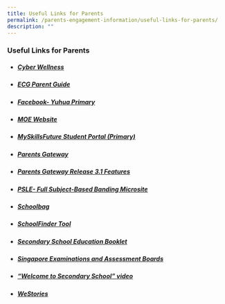 ```yaml
---
title: Useful Links for Parents
permalink: /parents-engagement-information/useful-links-for-parents/
description: ""
---
```

### Useful Links for Parents

*   ##### [Cyber Wellness](http://ict.moe.edu.sg/ict/slot/u151/baseline/index.html)
    
*   ##### [ECG Parent Guide](https://go.gov.sg/parent-guide)
    
*   ##### [Facebook- Yuhua Primary](https://www.facebook.com/yuhuaprimaryschool)
    
*   ##### [MOE Website](http://www.moe.gov.sg/)
    
*   ##### [MySkillsFuture Student Portal (Primary)](https://go.gov.sg/exploreschools%20by%20end%20March%202022)
    
*   ##### [Parents Gateway](https://pg.moe.edu.sg/)
    
*   ##### [Parents Gateway Release 3.1 Features](https://youtu.be/PCM5o8jAncc)
    
*   ##### [PSLE- Full Subject-Based Banding Microsite](https://go.gov.sg/pslefsbb)
    
*   ##### [Schoolbag](http://www.schoolbag.sg/)
    
*   ##### [SchoolFinder Tool](https://moe.gov.sg/schoolfinder)
    
*   ##### [Secondary School Education Booklet](https://go.gov.sg/psle-sec-sch-brochure)
    
*   ##### [Singapore Examinations and Assessment Boards](https://www.seab.gov.sg/home/examinations/psle)
    
*   ##### [“Welcome to Secondary School” video](https://go.gov.sg/welcome-to-secondary-school)  
      
    
*   ##### [WeStories](https://www.yuhuapri.moe.edu.sg/we-stories/)
